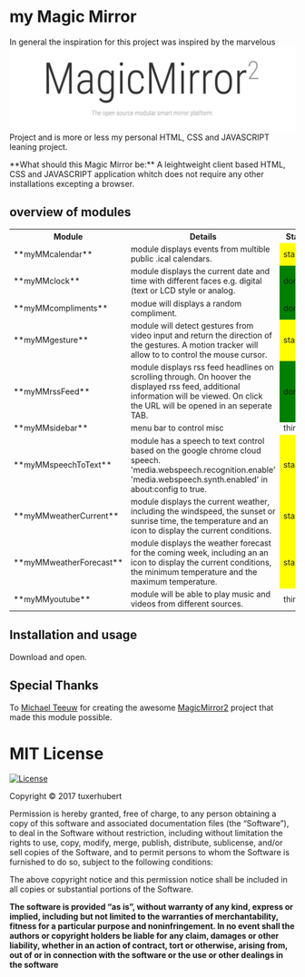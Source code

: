 <p align="center">
  <h1>my Magic Mirror</h1>
  <p>
    In general the inspiration for this project was inspired by the marvelous
    <a href="https://magicmirror.builders/"><img src="./header.png"></a>
    Project and is more or less my personal HTML, CSS and JAVASCRIPT leaning
    project.
</p>
<p>
  **What should this Magic Mirror be:** A leightweight client based HTML, CSS
  and JAVASCRIPT application whitch does not require any other installations
  excepting a browser.
</p>

## overview of modules
<table>
  <tr><th>Module<th>Details<th>Status</tr>
  <tr><td>**myMMcalendar**<td>module displays events from multible public .ical
    calendars.
    <td style="background-color:yellow;">started</tr>
  <tr><td>**myMMclock**<td>module displays the current date and time with
      different faces e.g. digital (text or LCD style or analog.  
      <td style="background-color:green;">done</tr>
  <tr><td>**myMMcompliments**<td>modue will displays a random compliment.
      <td style="background-color:green;">done</tr>
  <tr><td>**myMMgesture**<td>module will detect gestures from video input
      and return the direction of the gestures. A motion tracker will allow to
      to control the mouse cursor.
      <td style="background-color:yellow;">started</tr>
  <tr><td>**myMMrssFeed**<td>module displays rss feed headlines on scrolling
      through. On hoover the displayed rss feed, additional information will be
      viewed. On click the URL will be opened in an seperate TAB.
      <td style="background-color:green;">done</tr>
  <tr><td>**myMMsidebar**<td>menu bar to control misc
      <td style="background-color:white;">thinking</tr>
  <tr><td>**myMMspeechToText**<td>module has a speech to text control based on
      the google chrome cloud speech. 'media.webspeech.recognition.enable'
      'media.webspeech.synth.enabled' in about:config to true.
      <td style="background-color:yellow;">started</tr>
  <tr><td>**myMMweatherCurrent**<td>module displays the current weather,
      including the windspeed, the sunset or sunrise time, the temperature and
      an icon to display the current conditions.
      <td style="background-color:yellow;">started</tr>
  <tr><td>**myMMweatherForecast**<td>module displays the weather forecast for
      the coming week, including an an icon to display the current conditions,
      the minimum temperature and the maximum temperature.
      <td style="background-color:yellow;">started</tr>
  <tr><td>**myMMyoutube**<td>module will be able to play music and videos from
      different sources.
      <td style="background-color:white;">thinking</tr>
</table>

## Installation and usage
Download and open.

## Special Thanks
To [Michael Teeuw](https://github.com/MichMich) for creating the awesome
[MagicMirror2](https://github.com/MichMich/MagicMirror/tree/develop) project
that made this module possible.

# MIT License <a href="http://choosealicense.com/licenses/mit">
<img src="https://img.shields.io/badge/license-MIT-blue.svg" alt="License"></a>

Copyright © 2017 tuxerhubert

Permission is hereby granted, free of charge, to any person obtaining a copy of
this software and associated documentation files (the “Software”), to deal in
the Software without restriction, including without limitation the rights to
use, copy, modify, merge, publish, distribute, sublicense, and/or sell copies
of the Software, and to permit persons to whom the Software is furnished to do
so, subject to the following conditions:

The above copyright notice and this permission notice shall be included in all
copies or substantial portions of the Software.

**The software is provided “as is”, without warranty of any kind, express or
implied, including but not limited to the warranties of merchantability, fitness
for a particular purpose and noninfringement. In no event shall the authors or
copyright holders be liable for any claim, damages or other liability, whether
in an action of contract, tort or otherwise, arising from, out of or in
connection with the software or the use or other dealings in the software**
